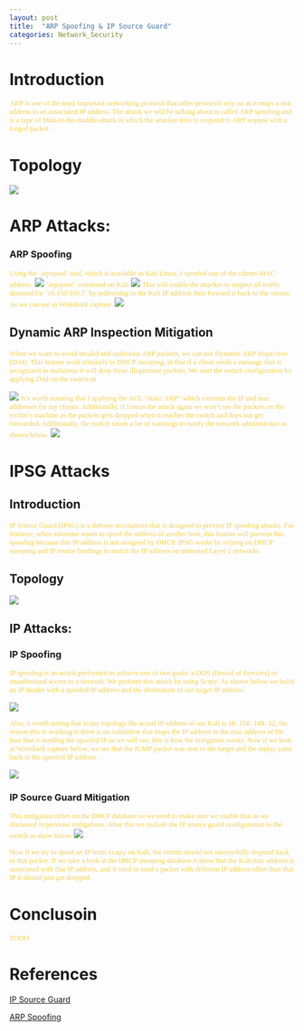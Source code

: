 ```yaml
---
layout: post
title:  "ARP Spoofing & IP Source Guard"
categories: Network_Security
---
```

# **Introduction**
<span style="color: #f2cf4a; font-family: Babas; font-size: 0.9em;"> 
ARP is one of the most important networking protocol that other protocols rely on as it maps a mac address to an associated IP address. The attack we will be talking about is called ARP spoofing and is a type of Man-in-the-middle-attack in which the attacker tries to respond to ARP request with a forged packet.</span>


# **Topology**
<img src="https://raw.githubusercontent.com/0xalamri/layer0/gh-pages/_posts/img/ARP/Arp_Topology.png"/>

#   **ARP Attacks**:

### **ARP Spoofing**
<span style="color: #f2cf4a; font-family: Babas; font-size: 0.9em;"> 
Using the `arpspoof` tool, which is available in Kali Linux, I spoofed one of the clients MAC address.</span>

<img src="https://raw.githubusercontent.com/0xalamri/layer0/gh-pages/_posts/img/ARP/1.png"/>
<span style="color: #f2cf4a; font-family: Babas; font-size: 0.9em;"> 
`arpspoof` command on Kali</span>


<img src="https://raw.githubusercontent.com/0xalamri/layer0/gh-pages/_posts/img/ARP/2.png"/> 
<span style="color: #f2cf4a; font-family: Babas; font-size: 0.9em;"> 
This will enable the attacker to inspect all traffic destined for `10.150.100.5` by redirecting to the Kali IP address then forward it back to the victim. As we can see in Wireshark capture. </span>
<img src="https://raw.githubusercontent.com/0xalamri/layer0/gh-pages/_posts/img/ARP/3.png"/>

## **Dynamic ARP Inspection Mitigation**
<span style="color: #f2cf4a; font-family: Babas; font-size: 0.9em;"> When we want to avoid invalid and malicious ARP packets, we can use Dynamic ARP Inspection (DAI). This feature work similarly to DHCP snooping, in that if a client sends a message that is recognized as malicious it will drop these illegitimate packets. We start the switch configuration by applying DAI on the switch in </span>

<img src="https://raw.githubusercontent.com/0xalamri/layer0/gh-pages/_posts/img/ARP/4.png"/>
<span style="color: #f2cf4a; font-family: Babas; font-size: 0.9em;"> It’s worth notating that I applying the ACL “static ARP” which contains the IP and mac addresses for my clients.  Additionally, if I rerun the attack again we won’t see the packets on the victim’s machine as the packets gets dropped when it reaches the switch and does not get forwarded.  Additionally, the switch raises a lot of warnings to notify the network administrator as shown below.</span>

<img src="https://raw.githubusercontent.com/0xalamri/layer0/gh-pages/_posts/img/ARP/5.png"/>


# IPSG Attacks
##   Introduction
<span style="color: #f2cf4a; font-family: Babas; font-size: 0.9em;"> IP Source Guard (IPSG) is a defense mechanism that is designed to prevent IP spoofing attacks. For instance, when someone wants to spoof the address of another host, this feature will prevent this spoofing because this IP address is not assigned by DHCP. IPSG works by relying on DHCP snooping and IP source bindings to match the IP address on untrusted Layer 2 networks.   </span>


## Topology
<img src="https://raw.githubusercontent.com/0xalamri/layer0/gh-pages/_posts/img/IPSG/IP_Topology.png"/>

##   IP Attacks:
###           IP Spoofing
<span style="color: #f2cf4a; font-family: Babas; font-size: 0.9em;"> IP spoofing is an attack performed to achieve one of two goals: a DOS (Denial of Services) or unauthorized access to a network. We perform this attack by using Scapy. As shown below we build an IP header with a spoofed IP address and the destination of our target IP address. </span>

<img src="https://raw.githubusercontent.com/0xalamri/layer0/gh-pages/_posts/img/IPSG/1.png"/>

<span style="color: #f2cf4a; font-family: Babas; font-size: 0.9em;">  Also, it worth noting that in my topology the actual IP address of our Kali is `10.150.100.12`, the reason this is working is there is no validation that maps the IP address to the mac address of the host that is sending the spoofed IP as we will see, this is how the mitigation works.  Now if we look at Wireshark capture below, we see that the ICMP packet was sent to the target and the replay came back to the spoofed IP address.</span>

<img src="https://raw.githubusercontent.com/0xalamri/layer0/gh-pages/_posts/img/IPSG/2.png"/>

###          IP Source Guard Mitigation
<span style="color: #f2cf4a; font-family: Babas; font-size: 0.9em;">  This mitigation relies on the DHCP database so we need to make sure we enable that as we discussed in previous mitigations. After this we include the IP source guard configuration to the switch as show below</span>
<img src="https://raw.githubusercontent.com/0xalamri/layer0/gh-pages/_posts/img/IPSG/3.png"/>

<span style="color: #f2cf4a; font-family: Babas; font-size: 0.9em;"> Now if we try to spoof an IP from `scapy` on Kali, the victim should not successfully respond back to that packet.  If we take a look at the DHCP snooping database it show that the Kali mac address is associated with that IP address, and if tried to send a packet with different IP address other than that IP it should just get dropped.</span>



# **Conclusoin**
<span style="color: #f2cf4a; font-family: Babas; font-size: 0.9em;"> 
TODO
</span>

# **References**

[IP Source Guard](https://networklessons.com/cisco/ccnp-switch/vlan-hopping/)

[ARP Spoofing](https://networklessons.com/cisco/ccnp-switch/vlan-hopping/)
